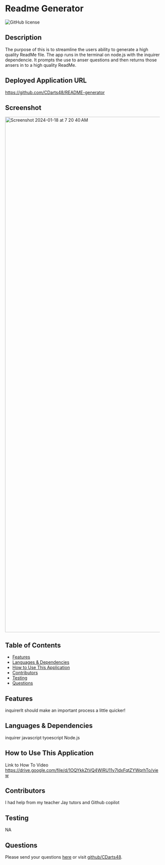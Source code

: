 # Readme Generator

![GitHub license](https://img.shields.io/badge/license-APACHE2.0-blue.svg)

## Description
The purpose of this is to streamline the users ability to generate a high quality ReadMe file. The app runs in the terminal on node.js with the inquirer dependencie. It prompts the use to anser questions and then returns those ansers in to a high quality ReadMe.

## Deployed Application URL
https://github.com/CDarts48/README-generator

## Screenshot
<img width="1680" alt="Screenshot 2024-01-18 at 7 20 40 AM" src="https://github.com/CDarts48/README-generator/assets/137344214/23864b30-0747-4fd5-ba7c-bcdb6e7b06ee">

## Table of Contents
* [Features](#features)
* [Languages & Dependencies](#languages--dependencies)
* [How to Use This Application](#how-to-use-this-application)
* [Contributors](#contributors)
* [Testing](#testing)
* [Questions](#questions)

## Features
  inquirerIt should make an important process a little quicker!
  
## Languages & Dependencies
  inquirer javascript tyoescript Node.js
  
## How to Use This Application
Link to How To Video
https://drive.google.com/file/d/1OQYkkZtVQ4WIRU11v7ldxFqtZYWqrhTo/view

  ## Contributors
  I had help from my teacher Jay tutors and Github copilot 
  
## Testing
  NA

## Questions
  Please send your questions [here](mailto:cdartswebdev@gmail.com?subject=[GitHub]%20Dev%20Connect) or visit [github/CDarts48](https://github.com/CDarts48).
